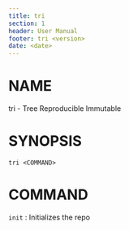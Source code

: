 ```yaml
---
title: tri
section: 1
header: User Manual
footer: tri <version>
date: <date>
---
```


# NAME

tri - Tree Reproducible Immutable

# SYNOPSIS

`tri <COMMAND>`

# COMMAND

`init`
: Initializes the repo
